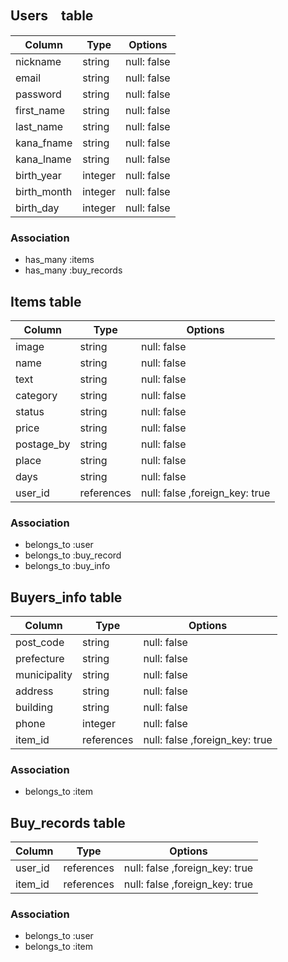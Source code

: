 ## Users　table

| Column      | Type    | Options     |
| ----------- | ------- | ----------- |
| nickname    | string  | null: false |
| email       | string  | null: false |
| password    | string  | null: false |
| first_name  | string  | null: false |
| last_name   | string  | null: false |
| kana_fname  | string  | null: false |
| kana_lname  | string  | null: false |
| birth_year  | integer | null: false |
| birth_month | integer | null: false |
| birth_day   | integer | null: false |

### Association
- has_many :items
- has_many :buy_records

## Items table

| Column     | Type       | Options                        |
| ---------- | ---------- | ------------------------------ |
| image      | string     | null: false                    |
| name       | string     | null: false                    |
| text       | string     | null: false                    |
| category   | string     | null: false                    |
| status     | string     | null: false                    |
| price      | string     | null: false                    |
| postage_by | string     | null: false                    |
| place      | string     | null: false                    |
| days       | string     | null: false                    |
| user_id    | references | null: false ,foreign_key: true |

### Association
- belongs_to :user
- belongs_to :buy_record
- belongs_to :buy_info

## Buyers_info table
| Column       | Type       | Options                        |
| ------------ | ---------- | ------------------------------ |
| post_code    | string     | null: false                    |
| prefecture   | string     | null: false                    |
| municipality | string     | null: false                    |
| address      | string     | null: false                    |
| building     | string     | null: false                    |
| phone        | integer    | null: false                    |
| item_id      | references | null: false ,foreign_key: true |

### Association
- belongs_to :item

## Buy_records table
| Column  | Type       | Options                        |
| ------- | ---------- | ------------------------------ |
| user_id | references | null: false ,foreign_key: true |
| item_id | references | null: false ,foreign_key: true |

### Association
- belongs_to :user
- belongs_to :item
